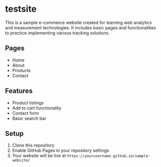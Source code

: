 # testsite
This is a sample e-commerce website created for learning web analytics and measurement technologies. It includes basic pages and functionalities to practice implementing various tracking solutions.

## Pages

- Home
- About
- Products
- Contact

## Features

- Product listings
- Add to cart functionality
- Contact form
- Basic search bar

## Setup

1. Clone this repository
2. Enable GitHub Pages in your repository settings
3. Your website will be live at `https://yourusername.github.io/sample-website/`


